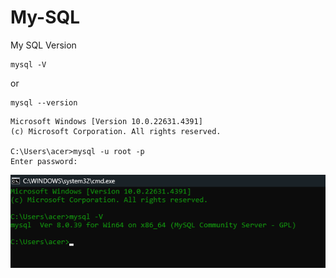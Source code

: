 # My-SQL

My SQL Version

```shell
mysql -V
```

or

```shell
mysql --version
```

```shell
Microsoft Windows [Version 10.0.22631.4391]
(c) Microsoft Corporation. All rights reserved.

C:\Users\acer>mysql -u root -p
Enter password:
```

![Version](./img/mysql%20-V.png)
